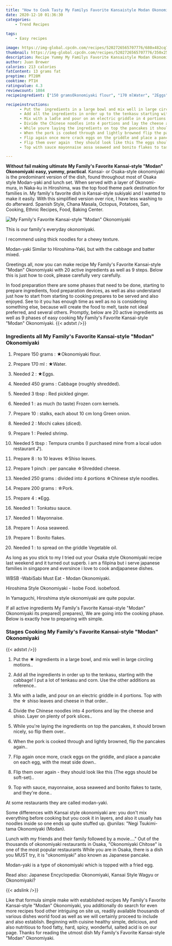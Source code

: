 ```yaml
---
title: "How to Cook Tasty My Familys Favorite Kansaistyle Modan Okonomiyaki"
date: 2020-12-10 01:36:30
categories:
    - Trend Recipes
    
tags:
    - Easy recipes

image: https://img-global.cpcdn.com/recipes/5202726565707776/680x482cq70/my-familys-favorite-kansai-style-modan-okonomiyaki-recipe-main-photo.jpg
thumbnail: https://img-global.cpcdn.com/recipes/5202726565707776/350x250cq70/my-familys-favorite-kansai-style-modan-okonomiyaki-recipe-main-photo.jpg
description: Recipe Yummy My Familys Favorite Kansaistyle Modan Okonomiyaki with 20 ingredients and 9 stages of easy cooking.
author: Juan Brewer
calories: 213 calories
fatContent: 13 grams fat
preptime: PT28M
cooktime: PT1H
ratingvalue: 4.3
reviewcount: 1084
recipeingredient: ["150 gramsOkonomiyaki flour", "170 mlWater", "2Eggs", "450 gramsCabbage roughly shredded", "3 tbspRed pickled ginger", "1as much to taste  Frozen corn kernels", "10stalks each about 10 cm long Green onion", "2Mochi cakes diced", "1Peeled shrimp", "5 tbspTempura crumbs I purchased mine from a local udon restaurant ", "8to 10 leaves Shiso leaves", "1 pinchper pancake Shredded cheese", "250 gramsdivided into 4 portions Chinese style noodles", "200 gramsPork", "4Egg", "1Tonkatsu sauce", "1Mayonnaise", "1Aosa seaweed", "1Bonito flakes", "1to spread on the griddle Vegetable oil"]

recipeinstructions: 
      - Put the  ingredients in a large bowl and mix well in large circling motions 
      - Add all the ingredients in order up to the tenkasu starting with the cabbage I put a lot of tenkasu and corn Use the other additions as reference 
      - Mix with a ladle and pour on an electric griddle in 4 portions Top with the  shiso leaves and cheese in that order 
      - Divide the Chinese noodles into 4 portions and lay the cheese and shiso Layer on plenty of pork slices 
      - While youre laying the ingredients on top the pancakes it should brown nicely so flip them over 
      - When the pork is cooked through and lightly browned flip the pancakes again 
      - Flip again once more crack eggs on the griddle and place a pancake on each egg with the meat side down 
      - Flip them over again  they should look like this The eggs should be softset 
      - Top with sauce mayonnaise aosa seaweed and bonito flakes to taste and theyre done

---
```




**Without fail making ultimate My Family&#39;s Favorite Kansai-style &#34;Modan&#34; Okonomiyaki easy, yummy, practical**. Kansai- or Osaka-style okonomiyaki is the predominant version of the dish, found throughout most of Osaka style Modan-yaki and lunch set. When served with a layer of Okonomi-mura, in Naka-ku in Hiroshima, was the top food theme park destination for families in. My family&#39;s favorite dish is Kansai-style sukiyaki and I wanted to make it easily. With this simplified version over rice, I have less washing to do afterward. Spanish Style, Chana Masala, Octopus, Potatoes, San, Cooking, Ethnic Recipes, Food, Baking Center.


![My Family&#39;s Favorite Kansai-style &#34;Modan&#34; Okonomiyaki](https://img-global.cpcdn.com/recipes/5202726565707776/680x482cq70/my-familys-favorite-kansai-style-modan-okonomiyaki-recipe-main-photo.jpg "My Family&#39;s Favorite Kansai-style &#34;Modan&#34; Okonomiyaki")



This is our family&#39;s everyday okonomiyaki.

I recommend using thick noodles for a chewy texture.

Modan-yaki Similar to Hiroshima-Yaki, but with the cabbage and batter mixed.


Greetings all, now you can make recipe My Family&#39;s Favorite Kansai-style &#34;Modan&#34; Okonomiyaki with 20 active ingredients as well as 9 steps. Below this is just how to cook, please carefully very carefully.

In food preparation there are some phases that need to be done, starting to prepare ingredients, food preparation devices, as well as also understand just how to start from starting to cooking prepares to be served and also enjoyed. See to it you has enough time as well as no is considering something else, because will create the food to melt, taste not ideal preferred, and several others. Promptly, below are 20 active ingredients as well as 9 phases of easy cooking My Family&#39;s Favorite Kansai-style &#34;Modan&#34; Okonomiyaki.
{{< adstxt />}}

### Ingredients all My Family&#39;s Favorite Kansai-style &#34;Modan&#34; Okonomiyaki


1. Prepare 150 grams : ★Okonomiyaki flour.

1. Prepare 170 ml : ★Water.

1. Needed 2 : ★Eggs.

1. Needed 450 grams : Cabbage (roughly shredded).

1. Needed 3 tbsp : Red pickled ginger.

1. Needed 1 : as much (to taste)  Frozen corn kernels.

1. Prepare 10 : stalks, each about 10 cm long Green onion.

1. Needed 2 : Mochi cakes (diced).

1. Prepare 1 : Peeled shrimp.

1. Needed 5 tbsp : Tempura crumbs (I purchased mine from a local udon restaurant ♪).

1. Prepare 8 : to 10 leaves ☆Shiso leaves.

1. Prepare 1 pinch : per pancake ☆Shredded cheese.

1. Needed 250 grams : divided into 4 portions ☆Chinese style noodles.

1. Prepare 200 grams : ☆Pork.

1. Prepare 4 : ※Egg.

1. Needed 1 : Tonkatsu sauce.

1. Needed 1 : Mayonnaise.

1. Prepare 1 : Aosa seaweed.

1. Prepare 1 : Bonito flakes.

1. Needed 1 : to spread on the griddle Vegetable oil.


As long as you stick to my I tried out your Osaka style Okonomiyaki recipe last weekend and it turned out superb. i am a filipina but i serve japanese families in singapore and eversince i love to cook andjapanese dishes.

WBSB -WabiSabi Must Eat - Modan Okonomiyaki.

Hiroshima Style Okonomiyaki - Isobe Food. isobefood.

In Yamaguchi, Hiroshima style okonomiyaki are quite popular.


If all active ingredients My Family&#39;s Favorite Kansai-style &#34;Modan&#34; Okonomiyaki its prepared| prepares}, We are going into the cooking phase. Below is exactly how to preparing with simple.

### Stages Cooking My Family&#39;s Favorite Kansai-style &#34;Modan&#34; Okonomiyaki

{{< adstxt />}}


1. Put the ★ ingredients in a large bowl, and mix well in large circling motions..



1. Add all the ingredients in order up to the tenkasu, starting with the cabbage! I put a lot of tenkasu and corn. Use the other additions as reference..



1. Mix with a ladle, and pour on an electric griddle in 4 portions. Top with the ☆ shiso leaves and cheese in that order..



1. Divide the Chinese noodles into 4 portions and lay the cheese and shiso. Layer on plenty of pork slices..



1. While you&#39;re laying the ingredients on top the pancakes, it should brown nicely, so flip them over..



1. When the pork is cooked through and lightly browned, flip the pancakes again..



1. Flip again once more, crack eggs on the griddle, and place a pancake on each egg, with the meat side down..



1. Flip them over again - they should look like this (The eggs should be soft-set)..



1. Top with sauce, mayonnaise, aosa seaweed and bonito flakes to taste, and they&#39;re done..




At some restaurants they are called modan-yaki.

Some differences with Kansai style okonomiyaki are: you don&#39;t mix everything before cooking but you cook it in layers, and also it usually has noodles inside so one ends up quite stuffed up. @unilas: &#34;Negi Tsukimi-tama Okonomiyaki (Modan).

Lunch with my friends and their family followed by a movie.…&#34; Out of the thousands of okonomiyaki restaurants in Osaka, &#34;Okonomiyaki Chitose&#34; is one of the most popular restaurants While you are in Osaka, there is a dish you MUST try, it is &#34;okonomiyaki&#34; also known as Japanese pancake.

Modan-yaki is a type of okonomiyaki which is topped with a fried egg.

Read also: Japanese Encyclopedia: Okonomiyaki, Kansai Style Wagyu or Okonomiyaki?


{{< adslink />}}

Like that formula simple make with established recipes My Family&#39;s Favorite Kansai-style &#34;Modan&#34; Okonomiyaki, you additionally do search for even more recipes food other intriguing on site us, readily available thousands of various dishes world food as well as we will certainly proceed to include and also establish. Beginning with cuisine healthy simple, delicious, and also nutritious to food fatty, hard, spicy, wonderful, salted acid is on our page. Thanks for reading the utmost dish My Family&#39;s Favorite Kansai-style &#34;Modan&#34; Okonomiyaki.
